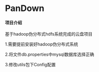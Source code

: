 # PanDown

#### 项目介绍
基于hadoop伪分布式hdfs系统完成的云盘项目

1.需要提前安装好hadoop伪分布式系统

2.将文件db.properties中mysql数据库选择正确

3.修改utils包下Config配置
